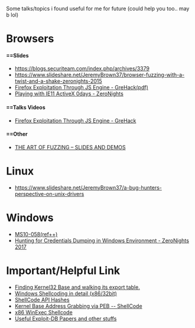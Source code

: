 Some talks/topics i found useful for me for future (could help you too.. may b lol) 

Browsers
========
<h4>==Slides</h4>

* https://blogs.securiteam.com/index.php/archives/3379
* https://www.slideshare.net/JeremyBrown37/browser-fuzzing-with-a-twist-and-a-shake-zeronights-2015
* [Firefox Exploitation Through JS Engine - GreHack(pdf)](https://grehack.fr/data/2017/slides/GreHack17_Get_the_Spidermonkey_off_your_back.pdf)
* [Playing with IE11 ActiveX 0days - ZeroNights](https://2017.zeronights.ru/wp-content/uploads/materials/Playing_with_IE11_ActiveX_0days.pptx.pptm)

<h4>==Talks Videos</h4>

* [Firefox Exploitation Through JS Engine - GreHack](https://www.youtube.com/watch?v=B1UOGCffIEI)
 
<h4>==Other</h4>

* [THE ART OF FUZZING – SLIDES AND DEMOS](https://sec-consult.com/en/blog/2017/11/the-art-of-fuzzing-slides-and-demos/index.html)

Linux
======
* https://www.slideshare.net/JeremyBrown37/a-bug-hunters-perspective-on-unix-drivers

Windows
=======
* [MS10-058(ref++)](http://doar-e.github.io/blog/2014/03/11/first-dip-into-the-kernel-pool-ms10-058/)
* [Hunting for Credentials Dumping in Windows Environment - ZeroNights 2017](https://2017.zeronights.org/wp-content/uploads/materials/ZN17_Kheirkhabarov_Hunting_for_Credentials_Dumping_in_Windows_Environment.pdf)

Important/Helpful Link
=======================

* [Finding Kernel32 Base and walking its export table.](http://www.rohitab.com/discuss/topic/38717-quick-tutorial-finding-kernel32-base-and-walking-its-export-table/)
* [Windows Shellcoding in detail (x86/32bit)](http://www.hick.org/code/skape/papers/win32-shellcode.pdf)
* [ShellCode API Hashes](https://www.scriptjunkie.us/2010/03/shellcode-api-hashes/)
* [Kernel Base Address Grabbing via PEB -- ShellCode](https://ghostbin.com/paste/vogh5vjy)
* [x86 WinExec Shellcode](https://ghostbin.com/paste/xrujdd36)
* [Useful Exploit-DB Papers and other stuffs](https://ghostbin.com/paste/5swzkkgx)
